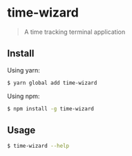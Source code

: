 # time-wizard

> A time tracking terminal application

## Install

Using yarn:

```sh
$ yarn global add time-wizard
```

Using npm:

```sh
$ npm install -g time-wizard
```

## Usage

```sh
$ time-wizard --help
```
